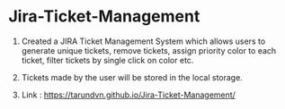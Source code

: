 # Jira-Ticket-Management
1. Created a JIRA Ticket Management System which allows users to generate unique tickets, remove tickets, assign priority color to each
ticket, filter tickets by single click on color etc.

2. Tickets made by the user will be stored in the local storage.

3. Link : https://tarundvn.github.io/Jira-Ticket-Management/
